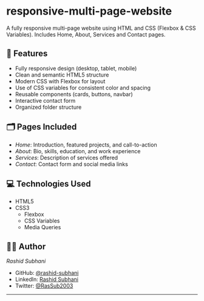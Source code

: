 # responsive-multi-page-website
A fully responsive multi-page website using HTML and CSS (Flexbox &amp; CSS Variables). Includes Home, About, Services and Contact pages.

## 📌 Features

-  Fully responsive design (desktop, tablet, mobile)
-  Clean and semantic HTML5 structure
-  Modern CSS with Flexbox for layout
-  Use of CSS variables for consistent color and spacing
-  Reusable components (cards, buttons, navbar)
-  Interactive contact form
-  Organized folder structure

## 🗂️ Pages Included

- *Home*: Introduction, featured projects, and call-to-action
- *About*: Bio, skills, education, and work experience
- *Services*: Description of services offered
- *Contact*: Contact form and social media links

## 💻 Technologies Used

- HTML5
- CSS3
  - Flexbox
  - CSS Variables
  - Media Queries

## 🧑‍💻 Author

*Rashid Subhani*
- GitHub: [@rashid-subhani](https://github.com/rashid-subhani)  
- LinkedIn: [Rashid Subhani](https://www.linkedin.com/in/rashid-subhani/)  
- Twitter: [@RasSub2003](https://x.com/RasSub2003)

---